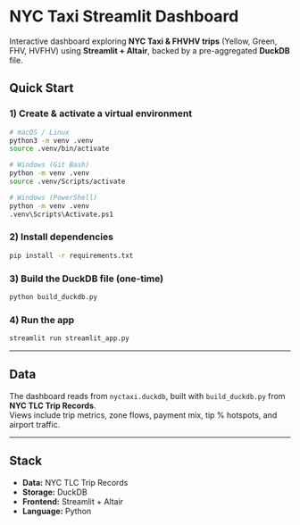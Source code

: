 # NYC Taxi Streamlit Dashboard

Interactive dashboard exploring **NYC Taxi & FHVHV trips** (Yellow, Green, FHV, HVFHV) using **Streamlit + Altair**, backed by a pre-aggregated **DuckDB** file.

## Quick Start

### 1) Create & activate a virtual environment
```bash
# macOS / Linux
python3 -m venv .venv
source .venv/bin/activate

# Windows (Git Bash)
python -m venv .venv
source .venv/Scripts/activate

# Windows (PowerShell)
python -m venv .venv
.venv\Scripts\Activate.ps1
```

### 2) Install dependencies
```bash
pip install -r requirements.txt
```

### 3) Build the DuckDB file (one-time)
```bash
python build_duckdb.py
```

### 4) Run the app
```bash
streamlit run streamlit_app.py
```

---

## Data

The dashboard reads from `nyctaxi.duckdb`, built with `build_duckdb.py` from **NYC TLC Trip Records**.  
Views include trip metrics, zone flows, payment mix, tip % hotspots, and airport traffic.

---

## Stack

- **Data:** NYC TLC Trip Records  
- **Storage:** DuckDB  
- **Frontend:** Streamlit + Altair  
- **Language:** Python